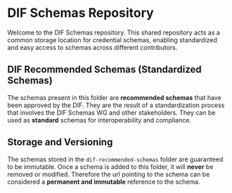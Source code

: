 # DIF Schemas Repository

Welcome to the DIF Schemas repository. This shared repository acts as a common storage location for credential schemas, enabling standardized and easy access to schemas across different contributors. 

## DIF Recommended Schemas (Standardized Schemas)

The schemas present in this folder are **recommended schemas** that have been approved by the DIF. They are the result of a standardization process that involves the DIF Schemas WG and other stakeholders. They can be used as **standard** schemas for interoperability and compliance.  

## Storage and Versioning

The schemas stored in the `dif-recommended-schemas` folder are guaranteed to be immutable. Once a schema is added to this folder, it will **never** be removed or modified. Therefore the url pointing to the schema can be considered a **permanent and immutable** reference to the schema. 

